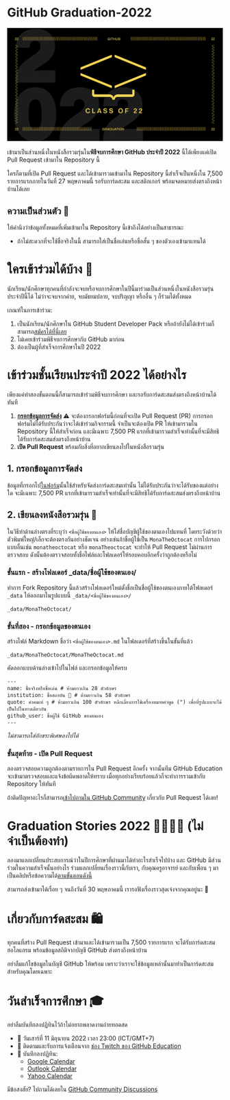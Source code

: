 # GitHub Graduation-2022

![2022-github-graduation-social-card-1](/assets/GHG_Blog_1.jpg)

เข้ามาเป็นส่วนหนึ่งในหนังสือรวมรุ่นใน**พิธีจบการศึกษา GitHub ประจำปี 2022** นี้ได้เพียงแค่เปิด Pull Request เข้ามาใน Repository นี้

ใครก็ตามที่เปิด Pull Request และได้เข้ามารวมเข้ามาใน Repository นี้สำเร็จเป็นหนึ่งใน 7,500 รายการแรกภายในวันที่ 27 พฤษภาคมนี้ รอรับการ์ดสะสม และสติกเกอร์ พร้อมจดหมายส่งตรงถึงหน้าบ้านได้เลย

## ความเป็นส่วนตัว 👀

ให้คำนึงว่าข้อมูลทั้งหมดที่เพิ่มเข้ามาใน Repository นี้เข้าถึงได้อย่างเป็นสาธารณะ

- ถ้าไม่สะดวกที่จะใช้ชื่อจริงในนี้ สามารถใส่เป็นชื่อเล่นหรือชื่อสั้น ๆ ของตัวเองเข้ามาแทนได้

# ใครเข้าร่วมได้บ้าง 📝

นักเรียน/นักศึกษาทุกคนที่กำลังจะจบหรือจบการศึกษาในปีนี้มาร่วมเป็นส่วนหนึ่งในหนังสือรวมรุ่นประจำปีนี้ได้ ไม่ว่าจะจบจากค่าย, จบมัธยมปลาย, จบปริญญา หรืออื่น ๆ ก็ร่วมได้ทั้งหมด

เกณฑ์ในการเข้าร่วม:

1. เป็นนักเรียน/นักศึกษาใน GitHub Student Developer Pack หรือถ้ายังไม่ได้เข้าร่วมก็สามารถ[สมัครได้ที่นี่เลย](https://education.github.com/discount_requests/student_application?utm_source=2022-06-11-GitHubGraduation)
2. ไม่เคยเข้าร่วมพิธีจบการศึกษากับ GitHub มาก่อน
3. ต้องเป็นผู้ที่สำเร็จการศึกษาในปี 2022

# เข้าร่วมชั้นเรียนประจำปี 2022 ได้อย่างไร

เพียงแค่ทำสองขั้นตอนนี้ก็สามารถเข้าร่วมพิธีจบการศึกษา และรอรับการ์ดสะสมส่งตรงถึงหน้าบ้านได้ทันที


1. [**กรอกข้อมูลการจัดส่ง**](https://airtable.com/shrVMo8ItH4wjsO9f)
   ⚠️ จะต้องกรอกฟอร์มนี้ก่อนที่จะเปิด Pull Request (PR) การกรอกฟอร์มไม่ได้รับประกันว่าจะได้เข้าร่วมกิจกรรมนี้ จำเป็นจะต้องเปิด PR ให้เข้ามารวมใน Repository นี้ให้สำเร็จก่อน และมีเฉพาะ 7,500 PR แรกที่เข้ามารวมสำเร็จเท่านั้นที่จะมีสิทธิได้รับการ์ดสะสมส่งตรงถึงหน้าบ้าน
2. **เปิด Pull Request** พร้อมกับสิ่งที่อยากเขียนลงไปในหนังสือรวมรุ่น

## 1. กรอกข้อมูลการจัดส่ง

ข้อมูลที่กรอกไป[ในฟอร์ม](https://airtable.com/shrVMo8ItH4wjsO9f)นั้นใช้สำหรับจัดส่งการ์ดสะสมเท่านั้น ไม่ได้รับประกันว่าจะได้รับของแต่อย่างใด จะมีเฉพาะ 7,500 PR แรกที่เข้ามารวมสำเร็จเท่านั้นที่จะมีสิทธิได้รับการ์ดสะสมส่งตรงถึงหน้าบ้าน

## 2. เขียนลงหนังสือรวมรุ่น 🏫

ในวิธีทำด้านล่างตรงที่ระบุว่า `<ชื่อผู้ใช้ของตนเอง>` ให้ใส่ชื่อบัญชีผู้ใช้ของตนเองไปแทนที่ โดยระวังด้วยว่าตัวพิมพ์ใหญ่/เล็กจะต้องตรงกันอย่างชัดเจน อย่างเช่นถ้าชื่อผู้ใช้เป็น `MonaTheOctocat` การไปกรอกแบบอื่นเช่น `monatheoctocat` หรือ `monaTheoctocat` จะทำให้ Pull Request ไม่ผ่านการตรวจสอบ ดังนั้นต้องตรวจสอบทั้งชื่อไฟล์และโฟลเดอร์ให้รอบคอบอีกครั้งว่าถูกต้องหรือไม่

### ขั้นแรก - สร้างโฟลเดอร์ \_data/ชื่อผู้ใช้ของตนเอง/

ทำการ Fork Repository นี้แล้วสร้างโฟลเดอร์ใหม่ตั้งชื่อเป็นชื่อผู้ใช้ของตนเองภายใต้โฟลเดอร์ `_data` ให้ออกมาในรูปแบบนี้ `_data/<ชื่อผู้ใช้ของตนเอง>/`


```
_data/MonaTheOctocat/
```

### ขั้นที่สอง - กรอกข้อมูลของตนเอง

สร้างไฟล์ Markdown ชื่อว่า `<ชื่อผู้ใช้ของตนเอง>.md` ในโฟลเดอร์ที่สร้างขึ้นในขั้นที่แล้ว

```
_data/MonaTheOctocat/MonaTheOctocat.md
```

คัดลอกแบบด้านล่างเข้าไปในไฟล์ และกรอกข้อมูลให้ครบ

```
---
name: ชื่อจริงหรือชื่อเล่น # ห้ามยาวเกิน 28 ตัวอักษร
institution: ชื่อสถาบัน 🚩 # ห้ามยาวเกิน 58 ตัวอักษร
quote: คำคมเท่ ๆ # ห้ามยาวเกิน 100 ตัวอักษร หลีกเลี่ยงการใช้เครื่องหมายคำพูด (") เพื่อที่รูปแบบจะได้เป็นไปในทางเดียวกัน
github_user: ชื่อผู้ใช้ GitHub ของตนเอง
---
```

_ไม่สามารถใส่อักขระพิเศษลงไปได้_

### ขั้นสุดท้าย - เปิด Pull Request

ลองตรวจสอบความถูกต้องตามรายการใน Pull Request อีกครั้ง จากนั้นทีม GitHub Education จะเข้ามาตรวจสอบและแจ้งข้อผิดพลาดให้ทราบ เมื่อทุกอย่างเรียบร้อยแล้วก็จะทำการรวมเข้ากับ Repository ให้ทันที

ถ้าติดปัญหาอะไรก็สามารถ[เข้าไปถามใน GitHub Community](https://github.com/orgs/github-community/discussions/categories/github-education) เกี่ยวกับ Pull Request ได้เลย!


# Graduation Stories 2022 👩‍🏫👨‍🏫 (ไม่จำเป็นต้องทำ)

ลองมาแลกเปลี่ยนประสบการณ์ว่าในปีการศึกษาที่ผ่านมาได้ทำอะไรสำเร็จไปบ้าง และ GitHub มีส่วนร่วมในความสำเร็จนั้นอย่างไร ร่วมแลกเปลี่ยนเรื่องราวนี้กับเรา, กับคุณครูอาจารย์ และกับเพื่อน ๆ มาเป็นคลิปหรือข้อความได้[ตามขั้นตอนดังนี้](https://drive.google.com/file/d/1AcgUKLXx6WIC5s4eanzOfj8EsiYHARrt/view?usp=sharing)

สามารถส่งเข้ามาได้เรื่อย ๆ จนถึงวันที่ 30 พฤษภาคมนี้ เรารอฟังเรื่องราวสุดเจ๋งจากคุณอยู่นะ 💖

# เกี่ยวกับการ์ดสะสม 🛍

ทุกคนที่สร้าง Pull Request เข้ามาและได้เข้ามารวมเป็น 7,500 รายการแรก จะได้รับการ์ดสะสมฮอโลแกรม พร้อมข้อมูลสถิติจากบัญชี GitHub ส่งตรงถึงหน้าบ้าน

อย่าลืมแก้ไขข้อมูลในบัญชี GitHub ให้พร้อม เพราะว่าเราจะใช้ข้อมูลเหล่านั้นมาทำเป็นการ์ดสะสมสำหรับคุณโดยเฉพาะ

# วันสำเร็จการศึกษา 🎓

อย่าลืมบันทึกลงปฏิทินไว้ถ้าไม่อยากพลาดงานถ่ายทอดสด

- 📆 วันเสาร์ที่ 11 มิถุนายน 2022 เวลา 23:00 (ICT/GMT+7)
- 📍 ติดตามและรับการแจ้งเตือนจาก [ช่อง Twitch ของ GitHub Education](https://twitch.tv/githubeducation)
- 📎 บันทึกลงปฏิทิน:
  - [Google Calendar](https://calendar.google.com/calendar/render?action=TEMPLATE&dates=20220611T160000Z%2F20220611T180000Z&details=&location=https%3A%2F%2Fwww.twitch.tv%2Fgithubeducation&text=%F0%9F%8E%89%F0%9F%8E%8A%20GitHub%20Graduation%202022%20%F0%9F%8E%89%F0%9F%8E%8A)
  - [Outlook Calendar](https://outlook.live.com/calendar/0/deeplink/compose?allday=false&body=&enddt=2022-06-11T18%3A00%3A00%2B00%3A00&location=https%3A%2F%2Fwww.twitch.tv%2Fgithubeducation&path=%2Fcalendar%2Faction%2Fcompose&rru=addevent&startdt=2022-06-11T16%3A00%3A00%2B00%3A00&subject=%F0%9F%8E%89%F0%9F%8E%8A%20GitHub%20Graduation%202022%20%F0%9F%8E%89%F0%9F%8E%8A)
  - [Yahoo Calendar](https://calendar.yahoo.com/?desc=&dur=&et=20220611T180000Z&in_loc=https%3A%2F%2Fwww.twitch.tv%2Fgithubeducation&st=20220611T160000Z&title=%F0%9F%8E%89%F0%9F%8E%8A%20GitHub%20Graduation%202022%20%F0%9F%8E%89%F0%9F%8E%8A&v=60)

มีข้อสงสัย? ไปถามได้เลยใน [GitHub Community Discussions](https://github.com/orgs/github-community/discussions/categories/github-education)
